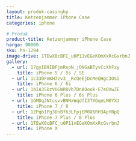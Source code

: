 ```yaml
---
layout: produk-casinghp
title: Ketzenjammer iPhone Case
categories: iphone

# Produk
product-title: Ketzenjammer iPhone Case
harga: 90000
sku: hn-1294
image-drive: 1TEwX0cBFC_u0P11vEGeKOmXxRcGvrbnJ
gallery:
  - url: 17gyIB9IBFjmRspN_jONGaBTyvCcXhFxy
    title: iPhone 5 / 5s / SE
  - url: 1c330FmKH7zv3__RcQeEjDcMeQHgc3OSi
    title: iPhone 6 / 6s
  - url: 1bIA35DzVUGWR8Vb7DnAOook-E7eOVwZE
    title: iPhone 6 Plus / 6s Plus
  - url: 1GMDqJNtcsvvBNNxWqdfI3TXOqeLM0YXJ
    title: iPhone 7 / 8
  - url: 1ZPqbIPg3DnBf63LFpjEM0X6RH3ApYNpQ
    title: iPhone 7 Plus / 8 Plus
  - url: 1TEwX0cBFC_u0P11vEGeKOmXxRcGvrbnJ
    title: iPhone X
---
```

